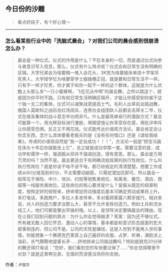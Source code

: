 ## 今日份的沙雕

> 看点好段子，有个好心情～


 
---

### 怎么看某些行业中的「洗脑式晨会」？对我们公司的晨会感到很崩溃怎么办？

> 晨会是一种仪式。仪式的作用是什么？不在本身的一切，而是通过仪式向参与者意识写入信息。那么，仪式有什么特点呢？仪式会和日常生活有明确的区隔。大学兄弟会为啥要搞一堆入会花头，3K党为啥要披床单烧十字架吊死黑人，大学授学位为啥要穿学士服拨穗正冠，就是要和日常生活不一样。只有不一样才珍贵，你才属于和你一起不一样的这个群体。这就是为什么优酷上头那么多“一只小蜜蜂啊，飞在花丛中啊”的晨会舞，之所以跳这个，就是因为你平时不跳。只有和日常生活明确区隔开，才能让你感受到你属于这个独一无二的集体。仪式可以凝聚战意提高士气。毛利人出草前会跳战舞，俄国人莫斯科之战前会红场阅兵，连黑社会组团砍人前都会去拜关二爷，仪式在维系集体的战斗意志中功用非凡。什么是最简单易行的激励方式？晨会可能算一个。用光辉目标进行激励，用期望值让你享受存在感，用批评申斥让你感受恐惧。反正又不用花钱。仪式能传达价值观方法论。晨会肯定会让你念东西。念什么具体要看老板买的是《没有任何借口》还是《请给我结果》。传递的价值观自然是“我一定会成功！！！”，方法论一般是“把宝马画在床头十年后你就能坐上它”，总之就是成功学那一套。需要注意的是，成功学和儒学一样，强调服从但并不强调创造，很有意思。那么，晨会是万用万灵的吗？当然不是。晨会更适合于有明确流程规章的执行性岗位。什么叫执行性岗位？就是你该干啥不该干啥，都已经规定的清清楚楚。想要工作成绩从60分提高到80分，不太需要动脑筋，只需挖潜加压即可。所以晨会一般常见于保险、中介、培训、扫街等销售类岗位，和美发、餐饮、酒店、商超等一线服务类岗位。这些岗位的核心要求是什么？是服从既定的规章制度，按照定好的规矩来，拼命增加劳动强度后基本可确定劳动成果将上升。多打电话，多跑商户，多拉人多发传单，多对着顾客露八颗牙就行。相对来说，对人的创造力要求没那么大，甚至不允许发挥创造力。例如士兵和流水线工人，他们可都是要出早操的哦。以上，是领导决定要搞晨会的理由。现在让我们回到问题的原点：为什么你会觉得崩溃？答案：因为还不够仪式。所有被无数人回忆怀念、激动人心的事情，基本都是和意识形态层面的宏大叙事相连的，但公司不是。公司的天性是赚钱，这是入世到不能再入世的事情。你能想象一个赛德克巴莱穿上自己最好的衣服，占梦、祈祷，满脸涂上油彩，杀气腾腾地提着长矛……挤地铁来公司跳战舞吗？特别是跳完20分钟的舞还得打电话：“您好，我们看到您的车快要过保了……”你总觉得哪里不对劲？就是这里啊兄弟，无情的荒谬感当场将你击倒。


作者：`卢百万`